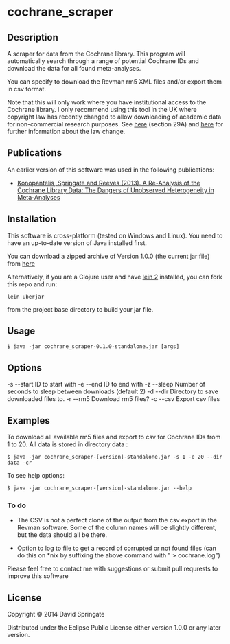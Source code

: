 # cochrane_scraper

## Description

A scraper for data from the Cochrane library. This program will automatically search through a range of potential Cochrane IDs and download the data for all found meta-analyses. 

You can specify to download the Revman rm5 XML files and/or export them in csv format.

Note that this will only work where you have institutional access to the Cochrane library. I only recommend using this tool in the UK where copyright law has recently changed to allow downloading of academic data for non-commercial research purposes. See [here](http://www.legislation.gov.uk/uksi/2014/1372/regulation/3/made) (section 29A) and [here](https://www.gov.uk/government/publications/changes-to-copyright-law) for further information about the law change.

## Publications

An earlier version of this software was used in the following publications:

* [Konopantelis, Springate and Reeves (2013). A Re-Analysis of the Cochrane Library Data: The Dangers of Unobserved Heterogeneity in Meta-Analyses](http://www.plosone.org/article/info%3Adoi%2F10.1371%2Fjournal.pone.0069930)

## Installation

This software is cross-platform (tested on Windows and Linux). You need to have an up-to-date version of Java installed first.

You can download a zipped archive of Version 1.0.0 (the current jar file) from [here](http://www.datajujitsu.co.uk/misc/jars/cochrane_scraper/cochrane_scraper_v1.0.0.zip)

Alternatively, if you are a Clojure user and have [lein 2](http://leiningen.org/) installed, you can fork this repo and run:

```
lein uberjar
``` 

from the project base directory to build your jar file.

## Usage

```
$ java -jar cochrane_scraper-0.1.0-standalone.jar [args]
```

## Options

-s --start ID to start with
-e --end ID to end with
-z --sleep Number of seconds to sleep between downloads (default 2)
-d --dir Directory to save downloaded files to. 
-r --rm5 Download rm5 files?
-c --csv Export csv files

## Examples

To download all available rm5 files and export to csv for Cochrane IDs from 1 to 20. All data is stored in directory data :

```
$ java -jar cochrane_scraper-[version]-standalone.jar -s 1 -e 20 --dir data -cr
```

To see help options:

```
$ java -jar cochrane_scraper-[version]-standalone.jar --help
```


### To do

* The CSV is not a perfect clone of the output from the csv export in the Revman software.  Some of the column names will be slightly different, but the data should all be there.

* Option to log to file to get a record of corrupted or not found files (can do this on *nix by suffixing the above command with " > cochrane.log") 

Please feel free to contact me with suggestions or submit pull requrests to improve this software

## License

Copyright © 2014 David Springate

Distributed under the Eclipse Public License either version 1.0.0 or any later version.
